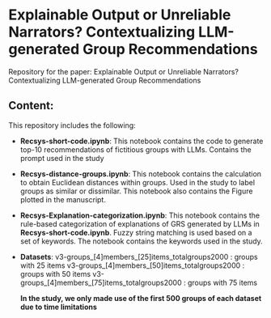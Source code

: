 # Explainable Output or Unreliable Narrators? Contextualizing LLM-generated Group Recommendations

Repository for the paper: Explainable Output or Unreliable Narrators? Contextualizing LLM-generated Group Recommendations


## Content:
This repository includes the following:

* **Recsys-short-code.ipynb**:
  This notebook contains the code to generate top-10 recommendations of fictitious groups with LLMs. Contains the prompt used in the study

* **Recsys-distance-groups.ipynb**:
  This notebook contains the calculation to obtain Euclidean distances within groups. Used in the study to label groups as similar or dissimilar. This notebook also contains the Figure plotted in the manuscript.

* **Recsys-Explanation-categorization.ipynb**:
  This notebook contains the rule-based categorization of explanations of GRS generated by LLMs in **Recsys-short-code.ipynb**. Fuzzy string matching is used based on a set of keywords. The notebook contains the keywords used in the study.

* **Datasets**:
  v3-groups_[4]members_[25]items_totalgroups2000 : groups with 25 items
  v3-groups_[4]members_[50]items_totalgroups2000 : groups with 50 items
  v3-groups_[4]members_[75]items_totalgroups2000 : groups with 75 items

  **In the study, we only made use of the first 500 groups of each dataset due to time limitations**
 
